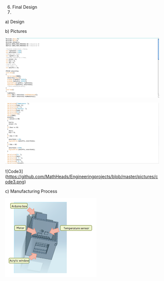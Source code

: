 6. Final Design
7. 
  a) Design

  b) Pictures
  
![Code](https://github.com/MathHeads/Engineeringprojects/blob/master/pictures/code1.png)

![Code2](https://github.com/MathHeads/Engineeringprojects/blob/master/pictures/code2.png)

![Code3] (https://github.com/MathHeads/Engineeringprojects/blob/master/pictures/code3.png)
  
  c) Manufacturing Process
  
![Motor](https://github.com/MathHeads/Engineeringprojects/blob/master/Screen%20Shot%202014-12-08%20at%201.36.52%20PM.png)
